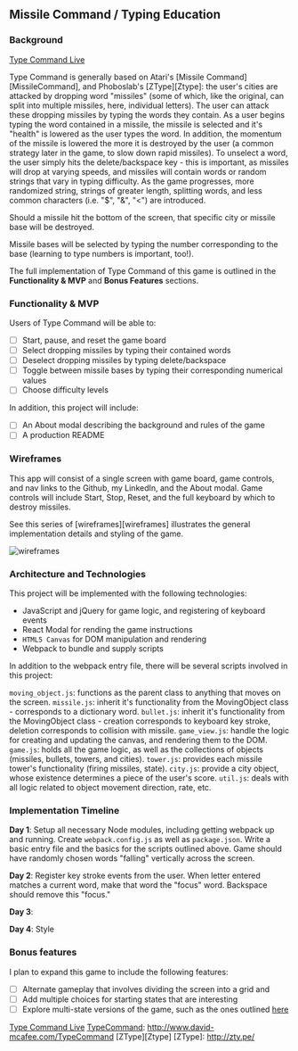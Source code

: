 ## Missile Command / Typing Education

### Background

[Type Command Live][TypeCommand]

[TypeCommand]: http://www.david-mcafee.com/TypeCommand

Type Command is generally based on Atari's [Missile Command][MissileCommand], and Phoboslab's [ZType][Ztype]: the user's cities are attacked by dropping word "missiles" (some of which, like the original, can split into multiple missiles, here, individual letters). The user can attack these dropping missiles by typing the words they contain. As a user begins typing the word contained in a missile, the missile is selected and it's "health" is lowered as the user types the word. In addition, the momentum of the missile is lowered the more it is destroyed by the user (a common strategy later in the game, to slow down rapid missiles). To unselect a word, the user simply hits the delete/backspace key - this is important, as missiles will drop at varying speeds, and missiles will contain words or random strings that vary in typing difficulty. As the game progresses, more randomized string, strings of greater length, splitting words, and less common characters (i.e. "$", "&", "<") are introduced.

Should a missile hit the bottom of the screen, that specific city or missile base will be destroyed.

Missile bases will be selected by typing the number corresponding to the base (learning to type numbers is important, too!).

The full implementation of Type Command of this game is outlined in the **Functionality & MVP** and **Bonus Features** sections.  

### Functionality & MVP  

Users of Type Command will be able to:

- [ ] Start, pause, and reset the game board
- [ ] Select dropping missiles by typing their contained words
- [ ] Deselect dropping missiles by typing delete/backspace
- [ ] Toggle between missile bases by typing their corresponding numerical values
- [ ] Choose difficulty levels

In addition, this project will include:

- [ ] An About modal describing the background and rules of the game
- [ ] A production README

### Wireframes

This app will consist of a single screen with game board, game controls, and nav links to the Github, my LinkedIn,
and the About modal.  Game controls will include Start, Stop, Reset, and the full keyboard by which to destroy missiles.

See this series of [wireframes][wireframes] illustrates the general implementation details and styling of the game.

![wireframes](https://github.com/david-mcafee/TypeCommand/blob/master/docs/wireframes/mockup.png)

### Architecture and Technologies

This project will be implemented with the following technologies:

- JavaScript and jQuery for game logic, and registering of keyboard events
- React Modal for rending the game instructions
- `HTML5 Canvas` for DOM manipulation and rendering
- Webpack to bundle and supply scripts

In addition to the webpack entry file, there will be several scripts involved in this project:

`moving_object.js`: functions as the parent class to anything that moves on the screen.
`missile.js`: inherit it's functionality from the MovingObject class - corresponds to a dictionary word.
`bullet.js`: inherit it's functionality from the MovingObject class - creation corresponds to keyboard key stroke, deletion corresponds to collision with missile.
`game_view.js`: handle the logic for creating and updating the canvas, and rendering them to the DOM.
`game.js`: holds all the game logic, as well as the collections of objects (missiles, bullets, towers, and cities).
`tower.js`: provides each missile tower's functionality (firing missiles, state).
`city.js`: provide a city object, whose existence determines a piece of the user's score.
`util.js`: deals with all logic related to object movement direction, rate, etc.


### Implementation Timeline

**Day 1**: Setup all necessary Node modules, including getting webpack up and running. Create `webpack.config.js` as well as `package.json`. Write a basic entry file and the basics for the scripts outlined above. Game should have randomly chosen words "falling" vertically across the screen.

**Day 2**: Register key stroke events from the user. When letter entered matches a current word, make that word the "focus" word. Backspace should remove this "focus."

**Day 3**:

**Day 4**: Style


### Bonus features

I plan to expand this game to include the following features:

- [ ] Alternate gameplay that involves dividing the screen into a grid and  
- [ ] Add multiple choices for starting states that are interesting
- [ ] Explore multi-state versions of the game, such as the ones outlined [here](https://cs.stanford.edu/people/eroberts/courses/soco/projects/2008-09/modeling-natural-systems/gameOfLife2.html)

[Type Command Live][TypeCommand]
[TypeCommand]: http://www.david-mcafee.com/TypeCommand
[ZType][Ztype]
[ZType]: http://zty.pe/
